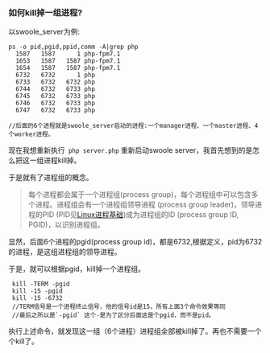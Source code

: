 ### 如何kill掉一组进程?

以swoole_server为例:

```
ps -o pid,pgid,ppid,comm -A|grep php
  1587   1587      1 php-fpm7.1
  1653   1587   1587 php-fpm7.1
  1654   1587   1587 php-fpm7.1
  6732   6732      1 php
  6733   6732   6732 php
  6744   6732   6733 php
  6745   6732   6733 php
  6746   6732   6733 php
  6747   6732   6733 php
  
//后面的6个进程就是swoole_server启动的进程:一个manager进程、一个master进程、4个worker进程。
```

现在我想重新执行` php server.php` 重新启动swoole server，我首先想到的是怎么把这一组进程kill掉。

于是就有了进程组的概念。

> 每个进程都会属于一个进程组(process group)，每个进程组中可以包含多个进程。进程组会有一个进程组领导进程 (process group leader)，领导进程的PID (PID见[Linux进程基础](http://www.cnblogs.com/vamei/archive/2012/09/20/2694466.html))成为进程组的ID (process group ID, PGID)，以识别进程组。

显然，后面6个进程的pgid(process group id)，都是6732,根据定义，pid为6732的进程，是这组进程组的领导进程。

于是，就可以根据pgid，kill掉一个进程组。

```
 kill -TERM -pgid 
 kill -15 -pgid
 kill -15 -6732
 //TERM信号是一个进程终止信号，他的信号id是15，所有上面3个命令效果等同
 //最后之所以是`-pgid` 这个-是为了区分后面这是个pgid，而不是pid。
```

执行上述命令，就发现这一组（6个进程）进程组全部被kill掉了。再也不需要一个个kill了。